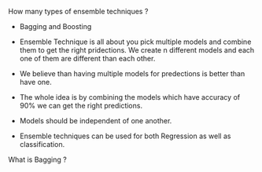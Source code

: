 How many types of ensemble techniques ? 
- Bagging and Boosting


- Ensemble Technique is all about you pick multiple models and combine them to get the right pridections. We create n different models and each one of them are different than each other. 
- We believe than having multiple models for predections is better than have one. 
- The whole idea is by combining the models which have accuracy of 90% we can get the right predictions. 
- Models should be independent of one another. 
- Ensemble techniques can be used for both Regression as well as classification.  


What is Bagging ? 




